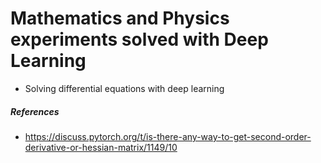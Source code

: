 # Mathematics and Physics experiments solved with Deep Learning

- Solving differential equations with deep learning


##### References
- https://discuss.pytorch.org/t/is-there-any-way-to-get-second-order-derivative-or-hessian-matrix/1149/10

